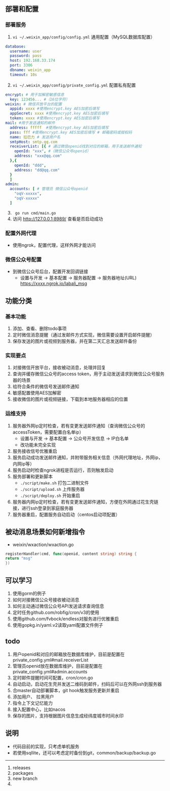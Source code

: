 
## 部署和配置

### 部署服务

1. `vi ~/.weixin_app/config/config.yml` 通用配置（MySQL数据库配置）
```yml
database:
  username: user
  password: pass
  host: 192.168.33.174
  port: 3306
  dbname: weixin_app
  timeout: 10s
```

2. `vi ~/.weixin_app/config/private_config.yml` 配置私有配置
```yml
encrypt: # 用于加解密敏感信息
  key: 123456... #（16位字符）
weixin: # 微信开放平台的配置
  appid: xxxx #使用encrypt.key AES加密后填写
  appSecret: xxxx #使用encrypt.key AES加密后填写
  token: xxxx #使用encrypt.key AES加密后填写
mail: #用于发送通知的邮件
  address: fffff  #使用encrypt.key AES加密后填写
  pass: fff #使用encrypt.key AES加密后填写 # 邮箱密码或授权码
  name: 拉巴力 # 发送用户名
  smtpHost: smtp.qq.com
  receiverList: [{ # 通过微信openid找到对应的邮箱，用于发送邮件通知
    openId: "xxx", #（微信公众号openid）
    address: "xxx@qq.com"
  },{
    openId: "ddd",
    address: "dd@qq.com"
  }
  ]
admin:
  accounts: [ # 管理员 微信公众号openid 
    "oqV-xxxxx",
    "oqV-xxxxx"
  ] 
```

3. ` go run cmd/main.go`
4. 访问 http://127.0.0.1:8989/ 查看是否启动成功

### 配置外网代理
+ 使用ngrok，配置代理，这样外网才能访问

### 微信公众号配置
+ 到微信公众号后台，配置开发回调链接
    - 设置与开发 -> 基本配置 -> 服务器配置 -> 服务器地址(URL)
      https://xxxx.ngrok.io/labali_msg

## 功能分类

### 基本功能
1. 添加、查看、删除todo事项
2. 定时微信消息提醒（通过发邮件方式实现，微信需要设置开启邮件提醒）
3. 保存发送的图片或视频到服务器，并在第二天汇总发送邮件备份

### 实现要点
1. 对接微信开放平台，接收被动消息，处理并回复
2. 查询并缓存微信公众号的access token，用于主动发送请求到微信公众号服务器的场景
3. 给符合条件的微信号发送邮件通知
4. 敏感配置使用AES加解密
5. 接收微信的图片或视频链接，下载到本地服务器相应的位置

### 运维支持
1. 服务器外网ip定时检查，若有变更发送邮件通知（查询微信公众号的accessToken，需要配置白名单ip）
    - 设置与开发 -> 基本配置 -> 公众号开发信息 -> IP白名单
    - 改功能未完全实现
2. 服务接收信号优雅重启
3. 服务启动成功发送邮件通知，并附带服务相关信息（外网代理地址，外网ip，内网ip等）
4. 服务启动时检查ngrok进程是否运行，否则触发启动
5. 服务部署和更新脚本
    - `./script/make.sh` 打包二进制文件
    - `./script/upload.sh` 上传服务器
    - `./script/deploy.sh` 开始重启
6. 服务器内网ip定时检查，若有变更发送邮件通知，方便在外网通过花生壳链接，进行ssh登录到家庭服务器
7. 服务器重启，配置服务自动启动（centos启动项配置）

## 被动消息场景如何新增指令
+ weixin/wxaction/wxaction.go
```go
registerHandler(cmd, func(openid, content string) string {
return "msg"
}) 
```

## 可以学习
1. 使用gorm的例子
2. 如何对接微信公众号接收被动消息
3. 如何主动通过微信公众号API发送请求查询信息
4. 定时任务github.com/robfig/cron/v3的使用
5. 使用github.com/fvbock/endless对服务进行优雅重启
6. 使用gopkg.in/yaml.v2读取yaml配置文件例子

## todo
1. 用户openid和对应的邮箱放在数据库维护，目前是配置在private_config.yml#mail.receiverList
2. 管理员openid放在数据库维护，目前是配置在private_config.yml#admin.accounts
3. 定时邮件提醒时间可配置，cron/cron.go
4. 自动启动，启动花生壳并发送二维码到邮件，扫码后可以在外网ssh到服务器
5. 合master自动部署脚本，git hook触发服务更新并重启
6. 添加用户、 拉黑用户
7. 指令上下文记忆能力
8. 接入配置中心，比如nacos
9. 保存的图片，支持根据图片信息生成经纬度城市时间水印

## 说明
+ 代码目前的实现，只考虑单机服务
+ 若使用sqllite，还可以考虑定时备份到git，common/backup/backup.go

---

1. releases
2. packages
3. new branch
4. 





